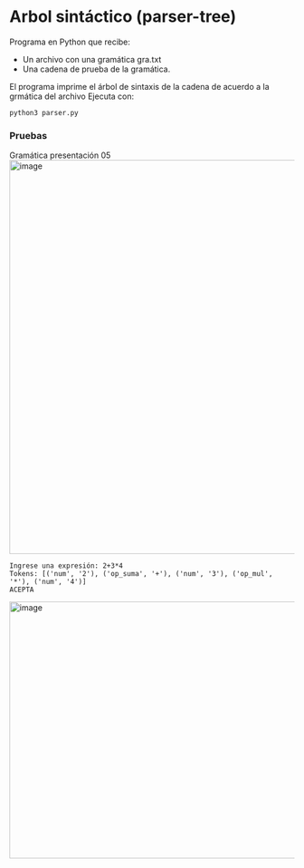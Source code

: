 # Arbol sintáctico (parser-tree)
Programa en Python que recibe:

- Un archivo con una gramática gra.txt
- Una cadena de prueba de la gramática.

El programa imprime el árbol de sintaxis de la cadena de acuerdo a la grmática del archivo
Ejecuta con:
  
    python3 parser.py
  

### Pruebas
Gramática presentación 05
<img width="1592" height="695" alt="image" src="https://github.com/user-attachments/assets/7b76c0c6-7673-400a-86b3-f4ca76865b03" />


    Ingrese una expresión: 2+3*4
    Tokens: [('num', '2'), ('op_suma', '+'), ('num', '3'), ('op_mul', '*'), ('num', '4')]
    ACEPTA


<img width="517" height="453" alt="image" src="https://github.com/user-attachments/assets/4b7cc876-43b1-4fd9-a00b-79840133ef71" />

